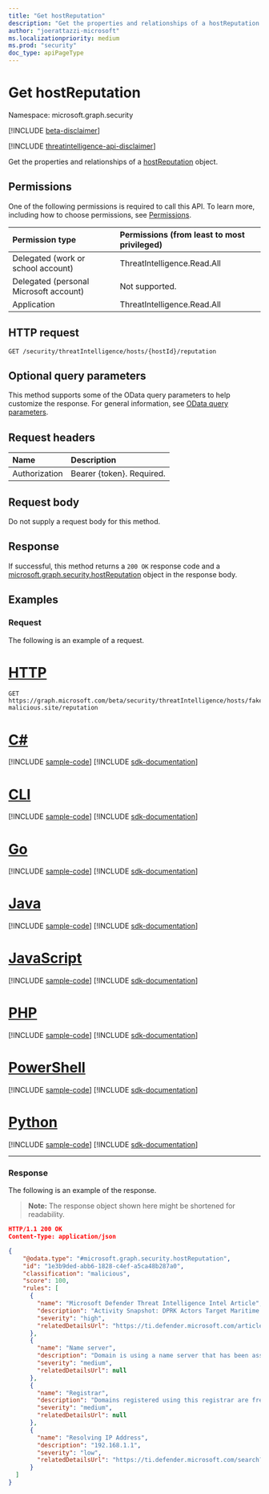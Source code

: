 ```yaml
---
title: "Get hostReputation"
description: "Get the properties and relationships of a hostReputation."
author: "joerattazzi-microsoft"
ms.localizationpriority: medium
ms.prod: "security"
doc_type: apiPageType
---
```


# Get hostReputation

Namespace: microsoft.graph.security

[!INCLUDE [beta-disclaimer](../../includes/beta-disclaimer.md)]

[!INCLUDE [threatintelligence-api-disclaimer](../../includes/threatintelligence-api-disclaimer.md)]

Get the properties and relationships of a [hostReputation](../resources/security-hostreputation.md) object.

## Permissions
One of the following permissions is required to call this API. To learn more, including how to choose permissions, see [Permissions](/graph/permissions-reference).

|Permission type|Permissions (from least to most privileged)|
|:---|:---|
|Delegated (work or school account)|ThreatIntelligence.Read.All|
|Delegated (personal Microsoft account)|Not supported.|
|Application|ThreatIntelligence.Read.All|

## HTTP request

<!-- {
  "blockType": "ignored"
}
-->
``` http
GET /security/threatIntelligence/hosts/{hostId}/reputation
```

## Optional query parameters

This method supports some of the OData query parameters to help customize the response. For general information, see [OData query parameters](/graph/query-parameters).

## Request headers

|Name|Description|
|:---|:---|
|Authorization|Bearer {token}. Required.|

## Request body

Do not supply a request body for this method.

## Response

If successful, this method returns a `200 OK` response code and a [microsoft.graph.security.hostReputation](../resources/security-hostreputation.md) object in the response body.

## Examples

### Request

The following is an example of a request.
# [HTTP](#tab/http)
<!-- {
  "blockType": "request",
  "name": "get_hostreputation",
  "sampleKeys": ["fake-malicious.site"]
}
-->
``` http
GET https://graph.microsoft.com/beta/security/threatIntelligence/hosts/fake-malicious.site/reputation
```

# [C#](#tab/csharp)
[!INCLUDE [sample-code](../includes/snippets/csharp/get-hostreputation-csharp-snippets.md)]
[!INCLUDE [sdk-documentation](../includes/snippets/snippets-sdk-documentation-link.md)]

# [CLI](#tab/cli)
[!INCLUDE [sample-code](../includes/snippets/cli/get-hostreputation-cli-snippets.md)]
[!INCLUDE [sdk-documentation](../includes/snippets/snippets-sdk-documentation-link.md)]

# [Go](#tab/go)
[!INCLUDE [sample-code](../includes/snippets/go/get-hostreputation-go-snippets.md)]
[!INCLUDE [sdk-documentation](../includes/snippets/snippets-sdk-documentation-link.md)]

# [Java](#tab/java)
[!INCLUDE [sample-code](../includes/snippets/java/get-hostreputation-java-snippets.md)]
[!INCLUDE [sdk-documentation](../includes/snippets/snippets-sdk-documentation-link.md)]

# [JavaScript](#tab/javascript)
[!INCLUDE [sample-code](../includes/snippets/javascript/get-hostreputation-javascript-snippets.md)]
[!INCLUDE [sdk-documentation](../includes/snippets/snippets-sdk-documentation-link.md)]

# [PHP](#tab/php)
[!INCLUDE [sample-code](../includes/snippets/php/get-hostreputation-php-snippets.md)]
[!INCLUDE [sdk-documentation](../includes/snippets/snippets-sdk-documentation-link.md)]

# [PowerShell](#tab/powershell)
[!INCLUDE [sample-code](../includes/snippets/powershell/get-hostreputation-powershell-snippets.md)]
[!INCLUDE [sdk-documentation](../includes/snippets/snippets-sdk-documentation-link.md)]

# [Python](#tab/python)
[!INCLUDE [sample-code](../includes/snippets/python/get-hostreputation-python-snippets.md)]
[!INCLUDE [sdk-documentation](../includes/snippets/snippets-sdk-documentation-link.md)]

---

### Response

The following is an example of the response.
>**Note:** The response object shown here might be shortened for readability.
<!-- {
  "blockType": "response",
  "truncated": true,
  "@odata.type": "microsoft.graph.security.hostReputation"
}
-->
``` json
HTTP/1.1 200 OK
Content-Type: application/json

{
    "@odata.type": "#microsoft.graph.security.hostReputation",
    "id": "1e3b9ded-abb6-1828-c4ef-a5ca48b287a0",
    "classification": "malicious",
    "score": 100,
    "rules": [
      {
        "name": "Microsoft Defender Threat Intelligence Intel Article",
        "description": "Activity Snapshot: DPRK Actors Target Maritime Sector",
        "severity": "high",
        "relatedDetailsUrl": "https://ti.defender.microsoft.com/article/831b70a4"
      },
      {
        "name": "Name server",
        "description": "Domain is using a name server that has been associated with suspicious behavior",
        "severity": "medium",
        "relatedDetailsUrl": null
      },
      {
        "name": "Registrar",
        "description": "Domains registered using this registrar are frequently associated with suspicious behavior",
        "severity": "medium",
        "relatedDetailsUrl": null
      },
      {
        "name": "Resolving IP Address",
        "description": "192.168.1.1",
        "severity": "low",
        "relatedDetailsUrl": "https://ti.defender.microsoft.com/search?query=192.168.1.1"
      }
  ]
}
```
